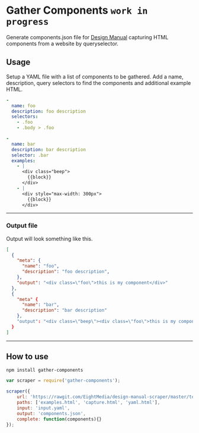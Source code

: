 # Gather Components `work in progress`
Generate components.json file for [Design Manual](https://github.com/EightMedia/design-manual) capturing HTML components from a website by queryselector.


## Usage
Setup a YAML file with a list of components to be gathered. Add a name, description, query selectors to find the components and additional example HTML.

```yaml
-
  name: foo
  description: foo description
  selectors: 
    - .foo
    - .body > .foo

-
  name: bar
  description: bar description
  selector: .bar
  examples: 
    - |
      <div class="beep">
        {{block}}
      </div>
    - |
      <div style="max-width: 300px">
        {{block}}
      </div>
```

---


### Output file
Output will look something like this.

```json
[
  {
    "meta": {
      "name": "foo",
      "description": "foo description",
    },
    "output": "<div class=\"foo\">this is my component</div>"
  },
  {
    "meta" {
      "name": "bar",
      "description": "bar description"
    },
    "output": "<div class=\"beep\"><div class=\"foo\">this is my component</div></div><div style=\"max-width: 300px\"><div class=\"foo\">this is my component</div></div>"
  }
]
```

---

## How to use
```
npm install gather-components
```

```js
var scraper = require('gather-components');

scraper({
    url: 'https://rawgit.com/EightMedia/design-manual-scraper/master/test/fixtures/',
    paths: ['examples.html', 'capture.html', 'yaml.html'],
    input: 'input.yaml',
    output: 'components.json',
    complete: function(components){}
});
```
